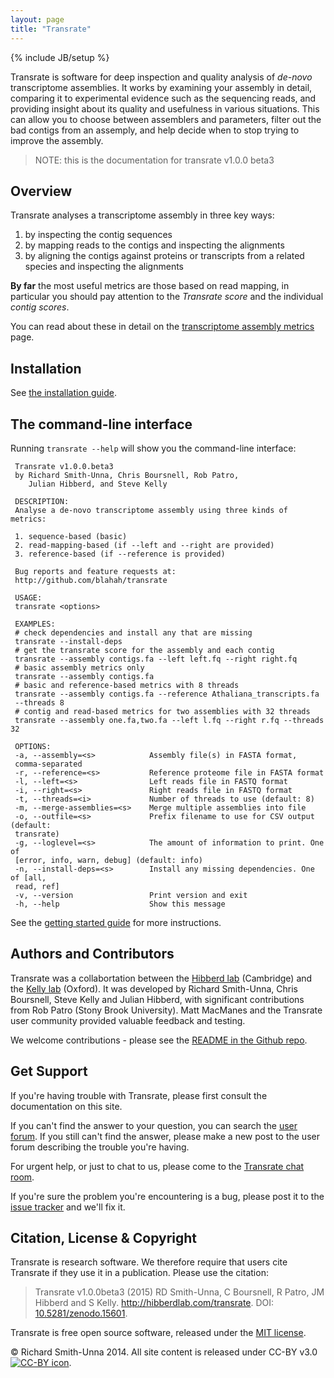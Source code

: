 ```yaml
---
layout: page
title: "Transrate"
---
```


{% include JB/setup %}

Transrate is software for deep inspection and quality analysis of *de-novo* transcriptome assemblies. It works by examining your assembly in detail, comparing it to experimental evidence such as the sequencing reads, and providing insight about its quality and usefulness in various situations. This can allow you to choose between assemblers and parameters, filter out the bad contigs from an assemply, and help decide when to stop trying to improve the assembly.

> NOTE: this is the documentation for transrate v1.0.0 beta3

## Overview

Transrate analyses a transcriptome assembly in three key ways:

1. by inspecting the contig sequences
2. by mapping reads to the contigs and inspecting the alignments
3. by aligning the contigs against proteins or transcripts from a related species and inspecting the alignments

**By far** the most useful metrics are those based on read mapping, in particular you should pay attention to the *Transrate score* and the individual *contig scores*.

You can read about these in detail on the [transcriptome assembly metrics](metrics.html) page.

## Installation

See [the installation guide](installation.html).

## The command-line interface

Running `transrate --help` will show you the command-line interface:

```
 Transrate v1.0.0.beta3
 by Richard Smith-Unna, Chris Boursnell, Rob Patro,
    Julian Hibberd, and Steve Kelly

 DESCRIPTION:
 Analyse a de-novo transcriptome assembly using three kinds of metrics:

 1. sequence-based (basic)
 2. read-mapping-based (if --left and --right are provided)
 3. reference-based (if --reference is provided)

 Bug reports and feature requests at:
 http://github.com/blahah/transrate

 USAGE:
 transrate <options>

 EXAMPLES:
 # check dependencies and install any that are missing
 transrate --install-deps
 # get the transrate score for the assembly and each contig
 transrate --assembly contigs.fa --left left.fq --right right.fq
 # basic assembly metrics only
 transrate --assembly contigs.fa
 # basic and reference-based metrics with 8 threads
 transrate --assembly contigs.fa --reference Athaliana_transcripts.fa
 --threads 8
 # contig and read-based metrics for two assemblies with 32 threads
 transrate --assembly one.fa,two.fa --left l.fq --right r.fq --threads 32

 OPTIONS:
 -a, --assembly=<s>            Assembly file(s) in FASTA format,
 comma-separated
 -r, --reference=<s>           Reference proteome file in FASTA format
 -l, --left=<s>                Left reads file in FASTQ format
 -i, --right=<s>               Right reads file in FASTQ format
 -t, --threads=<i>             Number of threads to use (default: 8)
 -m, --merge-assemblies=<s>    Merge multiple assemblies into file
 -o, --outfile=<s>             Prefix filename to use for CSV output (default:
 transrate)
 -g, --loglevel=<s>            The amount of information to print. One of
 [error, info, warn, debug] (default: info)
 -n, --install-deps=<s>        Install any missing dependencies. One of [all,
 read, ref]
 -v, --version                 Print version and exit
 -h, --help                    Show this message
```

See the [getting started guide](getting_started.html) for more instructions.

## Authors and Contributors

Transrate was a collabortation between the [Hibberd lab](http://hibberdlab.com) (Cambridge) and the [Kelly lab](http://stevekellylab.com) (Oxford). It was developed by Richard Smith-Unna, Chris Boursnell, Steve Kelly and Julian Hibberd, with significant contributions from Rob Patro (Stony Brook University). Matt MacManes and the Transrate user community provided valuable feedback and testing.

We welcome contributions - please see the [README in the Github repo](https://github.com/Blahah/transrate).

## Get Support

If you're having trouble with Transrate, please first consult the documentation on this site.

If you can't find the answer to your question, you can search the [user forum](https://groups.google.com/forum/#!forum/transrate-users). If you still can't find the answer, please make a new post to the user forum describing the trouble you're having.

For urgent help, or just to chat to us, please come to the [Transrate chat room](https://gitter.im/Blahah/transrate).

If you're sure the problem you're encountering is a bug, please post it to the [issue tracker](https://github.com/Blahah/transrate/issues?state=open) and we'll fix it.

## Citation, License & Copyright

Transrate is research software. We therefore require that users cite Transrate if they use it in a publication. Please use the citation:

> Transrate v1.0.0beta3 (2015) RD Smith-Unna, C Boursnell, R Patro, JM Hibberd and S Kelly. http://hibberdlab.com/transrate. DOI: [10.5281/zenodo.15601](http://dx.doi.org/10.5281/zenodo.15601).

Transrate is free open source software, released under the [MIT license](http://blahah.mit-license.org/).

© Richard Smith-Unna 2014. All site content is released under CC-BY v3.0 [![CC-BY icon](https://licensebuttons.net/l/by/3.0/80x15.png)](https://creativecommons.org/licenses/by/3.0/).
